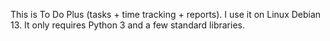 This is To Do Plus (tasks + time tracking + reports). I use it on Linux Debian 13. It only requires Python 3 and a few standard libraries.
